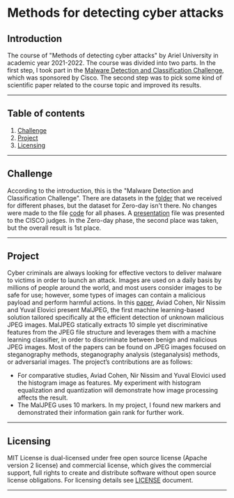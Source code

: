 # Methods for detecting cyber attacks

## Introduction[](#introduction)

The course of "Methods of detecting cyber attacks" by Ariel University in academic year 2021-2022. The course was divided into two parts. In the first step, I took part in the [Malware Detection and Classification Challenge](https://eval.ai/web/challenges/challenge-page/1357/evaluation), which was sponsored by Cisco. The second step was to pick some kind of scientific paper related to the course topic and improved its results.

---

## Table of contents[](#table-of-contents)
1. [Challenge](#challenge)
2. [Project](#project)
3. [Licensing](#licensing)

---

## Challenge[](#challenge)

According to the introduction, this is the "Malware Detection and Classification Challenge". There are datasets in the [folder](./CISCO%20challenge/datasets) that we received for different phases, but the dataset for Zero-day isn't there. No changes were made to the file [code](./CISCO%20challenge/code.ipynb) for all phases. A [presentation](./CISCO%20challenge/slides.pptx) file was presented to the CISCO judges. In the Zero-day phase, the second place was taken, but the overall result is 1st place.

---

## Project[](#project)

Cyber criminals are always looking for effective vectors to deliver malware to victims in order to launch an attack. Images are used on a daily basis by millions of people around the world, and most users consider images to be safe for use; however, some types of images can contain a malicious payload and perform harmful actions. In this [paper](https://ieeexplore.ieee.org/document/8967109/authors#authors), Aviad Cohen, Nir Nissim and Yuval Elovici present MalJPEG, the first machine learning-based solution tailored specifically at the efficient detection of unknown malicious JPEG images. MalJPEG statically extracts 10 simple yet discriminative features from the JPEG file structure and leverages them with a machine learning classifier, in order to discriminate between benign and malicious JPEG images. Most of the papers can be found on JPEG images focused on steganography methods, steganography analysis (steganalysis) methods, or adversarial images. The project’s contributions are as follows:
* For comparative studies, Aviad Cohen, Nir Nissim and Yuval Elovici used the histogram image as features. My experiment with histogram equalization and quantization will demonstrate how image processing affects the result.
* The MalJPEG uses 10 markers. In my project, I found new markers and demonstrated their information gain rank for further work.

---

## Licensing[](#licensing)
 
MIT License is dual-licensed under free open source license (Apache version 2 license) and commercial license, which gives the commercial support, full rights to create and distribute software without open source license obligations. For licensing details see [LICENSE](./LICENSE.txt) document.

---

<!-- markdownlint-enable -->
